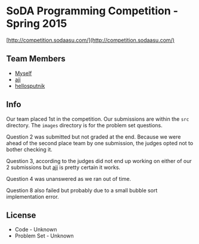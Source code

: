 SoDA Programming Competition - Spring 2015
====================================

[http://competition.sodaasu.com/](http://competition.sodaasu.com/)


Team Members
---------------------
* [Myself](https://github.com/brutalhonesty)
* [aji](https://github.com/aji)
* [hellosputnik](https://github.com/hellosputnik)


Info
-----
Our team placed 1st in the competition. Our submissions are within the ```src``` directory. The ```images``` directory is for the problem set questions.

Question 2 was submitted but not graded at the end. Because we were ahead of the second place team by one submission, the judges opted not to bother checking it.

Question 3, according to the judges did not end up working on either of our 2 submissions but [aji](https://github.com/aji) is pretty certain it works.

Question 4 was unanswered as we ran out of time.

Question 8 also failed but probably due to a small bubble sort implementation error.


License
----------
* Code - Unknown
* Problem Set - Unknown